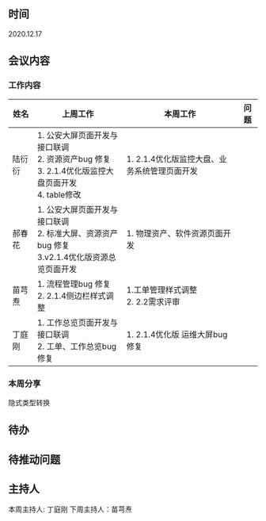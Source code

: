 ## 时间

2020.12.17

## 会议内容

### 工作内容

| 姓名   | 上周工作                                                                                                    | 本周工作                                  | 问题 |
| ------ | ----------------------------------------------------------------------------------------------------------- | ----------------------------------------- | ---- |
| 陆衍衍 | 1. 公安大屏页面开发与接口联调 <br> 2. 资源资产bug 修复 <br>3. 2.1.4优化版监控大盘页面开发 <br> 4. table修改 | 1. 2.1.4优化版监控大盘、业务系统管理页面开发  |      |
| 郝春花 | 1. 公安大屏页面开发与接口联调 <br> 2. 标准大屏、资源资产bug 修复 <br> 3.v2.1.4优化版资源总览页面开发                                      | 1. 物理资产、软件资源页面开发                      |
| 苗芎焘 | 1. 流程管理bug 修复 <br> 2. 2.1.4侧边栏样式调整                       | 1.工单管理样式调整 <br>2. 2.2需求评审        |
| 丁庭刚 | 1. 工作总览页面开发与接口联调 <br> 2. 工单、工作总览bug修复                             | 1. 2.1.4优化版 运维大屏bug修复  |      |

### 本周分享
隐式类型转换

## 待办

## 待推动问题

## 主持人

本周主持人: 丁庭刚
下周主持人：苗芎焘
